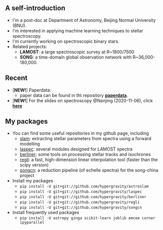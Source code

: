 ## A self-introduction
- I'm a post-doc at Department of Astronomy, Beijing Normal University (BNU).
- I'm interested in applying machine learning techniques to stellar spectroscopy.
- I'm currently working on spectroscopic binary stars.
- Related projects: 
  - **LAMOST**: 
    a large spectroscopic survey at R~1800/7500
  - **SONG**: 
    a time-domain global observation network with R~36,000-180,000. 
    
## Recent
- [**NEW!**] Paperdata:
  - paper data can be found in tht repository [**paperdata**](https://github.com/hypergravity/paperdata).
- [**NEW!**] For the slides on spectroscopy @Nanjing (2020-11-06), click [**here**](https://github.com/hypergravity/spectroscopy)

## My packages
- You can find some useful repositories in my github page, including
  - [slam](https://github.com/hypergravity/astroslam): extracting stellar parameters from spectra using a forward modelling
  - [laspec](https://github.com/hypergravity/laspec): several modules designed for LAMOST spectra
  - [berliner](https://github.com/hypergravity/berliner): some tools on processing stellar tracks and isochrones
  - [regli](https://github.com/hypergravity/regli): a fast, high-dimension linear interpolation tool (faster than the scipy version)
  - [songcn](https://github.com/hypergravity/songcn): a reduction pipeline (of echelle spectra) for the song-china project
- Install my packages
  - `pip install -U git+git://github.com/hypergravity/astroslam`
  - `pip install -U git+git://github.com/hypergravity/laspec`
  - `pip install -U git+git://github.com/hypergravity/berliner`
  - `pip install -U git+git://github.com/hypergravity/regli`
  - `pip install -U git+git://github.com/hypergravity/songcn`
- Install frequently used packages
  - `pip install -U astropy ginga scikit-learn joblib emcee corner ipyparallel`
